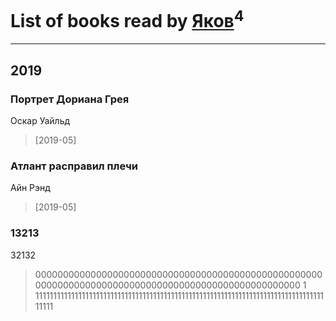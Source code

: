 # List of books read by [Яков](https://plus.google.com/u/0/117277044284589498872/)<sup>4</sup>
---

## 2019

### Портрет Дориана Грея
Оскар Уайльд
> [2019-05] 


### Атлант расправил плечи
Айн Рэнд
> [2019-05] 


### 13213
32132
> 0000000000000000000000000000000000000000000000000000000000000000000000000000000000000000000000000000 1                              11111111111111111111111111111111111111111111111111111111111111111111111111111111111111





